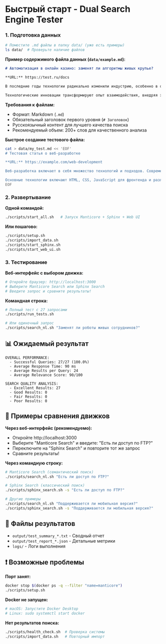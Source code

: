 # Быстрый старт - Dual Search Engine Tester

### 1. Подготовка данных
```bash
# Поместите .md файлы в папку data/ (уже есть примеры)
ls data/  # Проверьте наличие файлов
```

**Пример содержимого файла данных (`data/example.md`):**
```markdown
# Автоматизация в онлайн казино: заменят ли алгоритмы живых крупье?

**URL:** https://test.ru/docs

В последние годы технологии радикально изменили индустрию, особенно в области автоматизации игровых процессов.

Технологические инновации трансформируют опыт взаимодействия, внедряя элементы автоматизации и совершенствуя процессы мониторинга и обработки транзакций. Однако живые сотрудники остаются востребованными благодаря уникальному человеческому фактору...
```

**Требования к файлам:**
- Формат: Markdown (`.md`)
- Обязательный заголовок первого уровня (`# Заголовок`)
- Русскоязычный контент для лучшего качества поиска
- Рекомендуемый объем: 200+ слов для качественного анализа

**Быстрое создание тестового файла:**
```bash
cat > data/my_test.md << 'EOF'
# Тестовая статья о веб-разработке

**URL:** https://example.com/web-development

Веб-разработка включает в себя множество технологий и подходов. Современные фреймворки позволяют создавать интерактивные веб-приложения с отличным пользовательским опытом.

Основные технологии включают HTML, CSS, JavaScript для фронтенда и различные серверные языки для бэкенда. Важно также учитывать аспекты безопасности, производительности и доступности при разработке веб-сайтов.
EOF
```

### 2. Развертывание

**Одной командой:**
```bash
./scripts/start_all.sh   # Запуск Manticore + Sphinx + Web UI
```

**Или пошагово:**
```bash
./scripts/setup.sh      
./scripts/import_data.sh
./scripts/start_sphinx.sh
./scripts/start_web_ui.sh
```

### 3. Тестирование

**Веб-интерфейс с выбором движка:**
```bash
# Откройте браузер: http://localhost:3000
# Выберите Manticore Search или Sphinx Search
# Введите запрос и сравните результаты!
```

**Командная строка:**
```bash
# Полный тест с 27 запросами
./scripts/run_tests.sh

# Или одиночный запрос
./scripts/search_nl.sh "Заменят ли роботы живых сотрудников?"
```

## 📊 Ожидаемый результат

```
OVERALL PERFORMANCE:
  - Successful Queries: 27/27 (100.0%)  
  - Average Response Time: 90 ms
  - Average Results per Query: 24
  - Average Relevance Score: 90/100

SEARCH QUALITY ANALYSIS:
  - Excellent Results: 27
  - Good Results: 0
  - Fair Results: 0
  - Poor Results: 0
```

## 🎯 Примеры сравнения движков

**Через веб-интерфейс (рекомендуемо):**
- Откройте http://localhost:3000
- Выберите "Manticore Search" и введите: "Есть ли доступ по FTP?"
- Переключите на "Sphinx Search" и повторите тот же запрос
- Сравните результаты!

**Через командную строку:**
```bash
# Manticore Search (семантический поиск)
./scripts/search_nl.sh "Есть ли доступ по FTP?"

# Sphinx Search (классический поиск)
./scripts/sphinx_search.sh -s "Есть ли доступ по FTP?"

# Другие примеры
./scripts/search_nl.sh "Поддерживается ли мобильная версия?"
./scripts/sphinx_search.sh -s "Поддерживается ли мобильная версия?"
```

## 📁 Файлы результатов

- `output/test_summary_*.txt` - Сводный отчет
- `output/test_report_*.json` - Детальные метрики
- `logs/` - Логи выполнения

## ❗ Возможные проблемы

**Порт занят:**
```bash
docker stop $(docker ps -q --filter "name=manticore")
./scripts/setup.sh
```

**Docker не запущен:**
```bash
# macOS: Запустите Docker Desktop
# Linux: sudo systemctl start docker
```

**Нет результатов поиска:**
```bash
./scripts/health_check.sh  # Проверка системы
./scripts/import_data.sh   # Повторный импорт
```